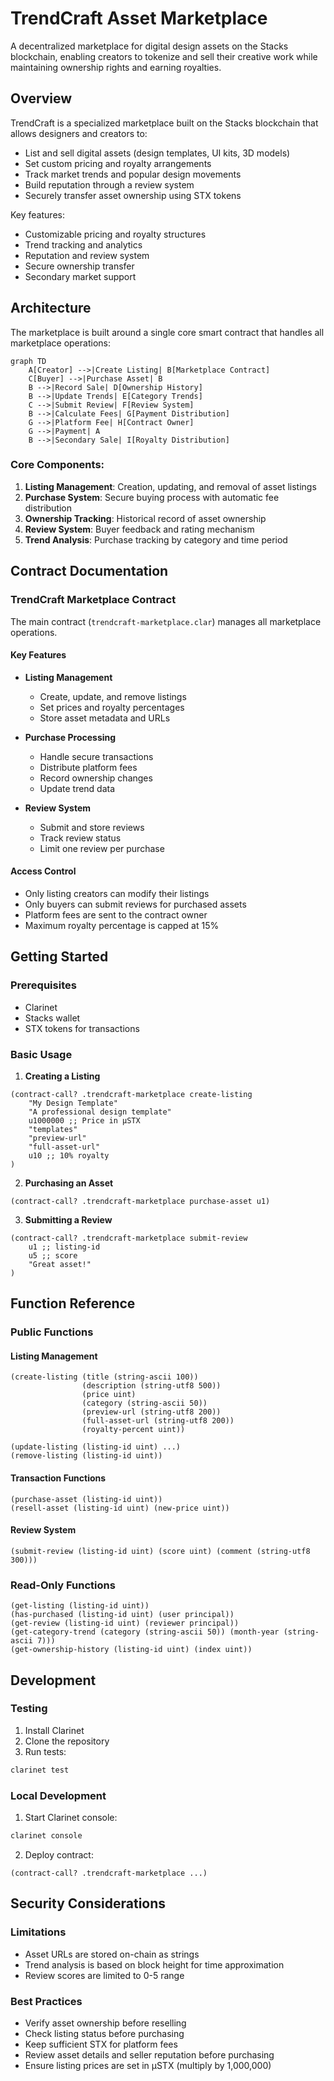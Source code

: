 # TrendCraft Asset Marketplace

A decentralized marketplace for digital design assets on the Stacks blockchain, enabling creators to tokenize and sell their creative work while maintaining ownership rights and earning royalties.

## Overview

TrendCraft is a specialized marketplace built on the Stacks blockchain that allows designers and creators to:
- List and sell digital assets (design templates, UI kits, 3D models)
- Set custom pricing and royalty arrangements
- Track market trends and popular design movements
- Build reputation through a review system
- Securely transfer asset ownership using STX tokens

Key features:
- Customizable pricing and royalty structures
- Trend tracking and analytics
- Reputation and review system
- Secure ownership transfer
- Secondary market support

## Architecture

The marketplace is built around a single core smart contract that handles all marketplace operations:

```mermaid
graph TD
    A[Creator] -->|Create Listing| B[Marketplace Contract]
    C[Buyer] -->|Purchase Asset| B
    B -->|Record Sale| D[Ownership History]
    B -->|Update Trends| E[Category Trends]
    C -->|Submit Review| F[Review System]
    B -->|Calculate Fees| G[Payment Distribution]
    G -->|Platform Fee| H[Contract Owner]
    G -->|Payment| A
    B -->|Secondary Sale| I[Royalty Distribution]
```

### Core Components:
1. **Listing Management**: Creation, updating, and removal of asset listings
2. **Purchase System**: Secure buying process with automatic fee distribution
3. **Ownership Tracking**: Historical record of asset ownership
4. **Review System**: Buyer feedback and rating mechanism
5. **Trend Analysis**: Purchase tracking by category and time period

## Contract Documentation

### TrendCraft Marketplace Contract

The main contract (`trendcraft-marketplace.clar`) manages all marketplace operations.

#### Key Features

- **Listing Management**
  - Create, update, and remove listings
  - Set prices and royalty percentages
  - Store asset metadata and URLs

- **Purchase Processing**
  - Handle secure transactions
  - Distribute platform fees
  - Record ownership changes
  - Update trend data

- **Review System**
  - Submit and store reviews
  - Track review status
  - Limit one review per purchase

#### Access Control
- Only listing creators can modify their listings
- Only buyers can submit reviews for purchased assets
- Platform fees are sent to the contract owner
- Maximum royalty percentage is capped at 15%

## Getting Started

### Prerequisites
- Clarinet
- Stacks wallet
- STX tokens for transactions

### Basic Usage

1. **Creating a Listing**
```clarity
(contract-call? .trendcraft-marketplace create-listing 
    "My Design Template"
    "A professional design template"
    u1000000 ;; Price in µSTX
    "templates"
    "preview-url"
    "full-asset-url"
    u10 ;; 10% royalty
)
```

2. **Purchasing an Asset**
```clarity
(contract-call? .trendcraft-marketplace purchase-asset u1)
```

3. **Submitting a Review**
```clarity
(contract-call? .trendcraft-marketplace submit-review 
    u1 ;; listing-id
    u5 ;; score
    "Great asset!"
)
```

## Function Reference

### Public Functions

#### Listing Management
```clarity
(create-listing (title (string-ascii 100)) 
                (description (string-utf8 500)) 
                (price uint) 
                (category (string-ascii 50))
                (preview-url (string-utf8 200))
                (full-asset-url (string-utf8 200))
                (royalty-percent uint))

(update-listing (listing-id uint) ...)
(remove-listing (listing-id uint))
```

#### Transaction Functions
```clarity
(purchase-asset (listing-id uint))
(resell-asset (listing-id uint) (new-price uint))
```

#### Review System
```clarity
(submit-review (listing-id uint) (score uint) (comment (string-utf8 300)))
```

### Read-Only Functions
```clarity
(get-listing (listing-id uint))
(has-purchased (listing-id uint) (user principal))
(get-review (listing-id uint) (reviewer principal))
(get-category-trend (category (string-ascii 50)) (month-year (string-ascii 7)))
(get-ownership-history (listing-id uint) (index uint))
```

## Development

### Testing
1. Install Clarinet
2. Clone the repository
3. Run tests:
```bash
clarinet test
```

### Local Development
1. Start Clarinet console:
```bash
clarinet console
```
2. Deploy contract:
```clarity
(contract-call? .trendcraft-marketplace ...)
```

## Security Considerations

### Limitations
- Asset URLs are stored on-chain as strings
- Trend analysis is based on block height for time approximation
- Review scores are limited to 0-5 range

### Best Practices
- Verify asset ownership before reselling
- Check listing status before purchasing
- Keep sufficient STX for platform fees
- Review asset details and seller reputation before purchasing
- Ensure listing prices are set in µSTX (multiply by 1,000,000)